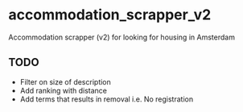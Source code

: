 # accommodation_scrapper_v2
Accommodation scrapper (v2) for looking for housing in Amsterdam

## TODO
 - Filter on size of description 
 - Add ranking with distance 
 - Add terms that results in removal i.e. No registration